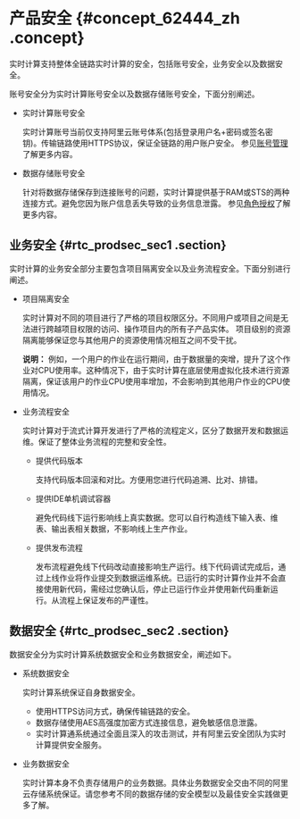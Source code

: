 # 产品安全 {#concept_62444_zh .concept}

实时计算支持整体全链路实时计算的安全，包括账号安全，业务安全以及数据安全。

账号安全分为实时计算账号安全以及数据存储账号安全，下面分别阐述。

-   实时计算账号安全

    实时计算账号当前仅支持阿里云账号体系\(包括登录用户名+密码或签名密钥\)。传输链路使用HTTPS协议，保证全链路的用户账户安全。 参见[账号管理](https://help.aliyun.com/document_detail/62459.html)了解更多内容。

-   数据存储账号安全

    针对将数据存储保存到连接账号的问题，实时计算提供基于RAM或STS的两种连接方式。避免您因为账户信息丢失导致的业务信息泄露。 参见[角色授权](https://help.aliyun.com/document_detail/62460.html)了解更多内容。


## 业务安全 {#rtc_prodsec_sec1 .section}

实时计算的业务安全部分主要包含项目隔离安全以及业务流程安全。下面分别进行阐述。

-   项目隔离安全

    实时计算对不同的项目进行了严格的项目权限区分。不同用户或项目之间是无法进行跨越项目权限的访问、操作项目内的所有子产品实体。 项目级别的资源隔离能够保证您与其他用户的资源使用情况相互之间不受干扰。

    **说明：** 例如，一个用户的作业在运行期间，由于数据量的突增，提升了这个作业对CPU使用率。这种情况下，由于实时计算在底层使用虚拟化技术进行资源隔离，保证该用户的作业CPU使用率增加，不会影响到其他用户作业的CPU使用情况。

-   业务流程安全

    实时计算对于流式计算开发进行了严格的流程定义，区分了数据开发和数据运维。保证了整体业务流程的完整和安全性。

    -   提供代码版本

        支持代码版本回滚和对比。方便用您进行代码追溯、比对、排错。

    -   提供IDE单机调试容器

        避免代码线下运行影响线上真实数据。您可以自行构造线下输入表、维表、输出表相关数据，不影响线上生产作业。

    -   提供发布流程

        发布流程避免线下代码改动直接影响生产运行。线下代码调试完成后，通过上线作业将作业提交到数据运维系统。已运行的实时计算作业并不会直接使用新代码，需经过您确认后，停止已运行作业并使用新代码重新运行。从流程上保证发布的严谨性。


## 数据安全 {#rtc_prodsec_sec2 .section}

数据安全分为实时计算系统数据安全和业务数据安全，阐述如下。

-   系统数据安全

    实时计算系统保证自身数据安全。

    -   使用HTTPS访问方式，确保传输链路的安全。
    -   数据存储使用AES高强度加密方式连接信息，避免敏感信息泄露。
    -   实时计算通系统通过全面且深入的攻击测试，并有阿里云安全团队为实时计算提供安全服务。
-   业务数据安全

    实时计算本身不负责存储用户的业务数据。具体业务数据安全交由不同的阿里云存储系统保证。请您参考不同的数据存储的安全模型以及最佳安全实践做更多了解。


